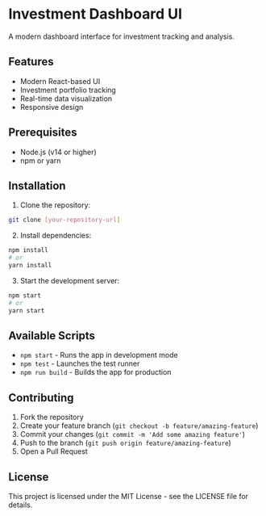 # Investment Dashboard UI

A modern dashboard interface for investment tracking and analysis.

## Features

- Modern React-based UI
- Investment portfolio tracking
- Real-time data visualization
- Responsive design

## Prerequisites

- Node.js (v14 or higher)
- npm or yarn

## Installation

1. Clone the repository:
```bash
git clone [your-repository-url]
```

2. Install dependencies:
```bash
npm install
# or
yarn install
```

3. Start the development server:
```bash
npm start
# or
yarn start
```

## Available Scripts

- `npm start` - Runs the app in development mode
- `npm test` - Launches the test runner
- `npm run build` - Builds the app for production

## Contributing

1. Fork the repository
2. Create your feature branch (`git checkout -b feature/amazing-feature`)
3. Commit your changes (`git commit -m 'Add some amazing feature'`)
4. Push to the branch (`git push origin feature/amazing-feature`)
5. Open a Pull Request

## License

This project is licensed under the MIT License - see the LICENSE file for details. 